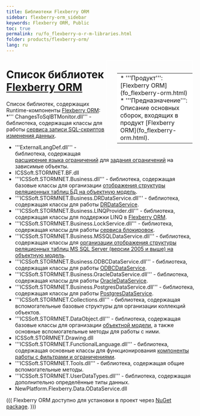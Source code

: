```yaml
---
title: Библиотеки Flexberry ORM
sidebar: flexberry-orm_sidebar
keywords: Flexberry ORM, Public
toc: true
permalink: ru/fo_flexberry-o-r-m-libraries.html
folder: products/flexberry-orm/
lang: ru
---
```


<div style="margin:5px; padding-left:28px; float:right; width:40%; outline:1px solid white;">
<br>
<table border="0" width="100%" bgcolor="#6495ED">
<tbody><tr><td bgcolor="#FFFFFF">
* '''Продукт''': [Flexberry ORM](fo_flexberry-orm.html)
* '''Предназначение''': Описание основных сборок, входящих в продукт [Flexberry ORM](fo_flexberry-orm.html).
</td>
</tr></tbody></table></a>
</div>

# Список библиотек [Flexberry ORM](fo_flexberry-orm.html)
Список библиотек, содержащих Runtime-компоненты [Flexberry ORM](fo_flexberry-orm.html):
*''' ChangesToSqlBTMonitor.dll''' - библиотека, содержащая классы для работы [сервиса записи SQL-скриптов изменения данных](changes-to-sql-b-t-monitor.html).
* '''ExternalLangDef.dll''' - библиотека, содержащая [расширение языка ограничений](fo_external-lang-def.html) для [задания ограничений](fo_limit-function.html) на зависимые объекты.
* ICSSoft.STORMNET.BF.dll
* '''ICSSoft.STORMNET.Business.dll''' - библиотека, содержащая базовые классы для организации [отображения структуры реляционных таблиц БД на объектную модель](fo_data-service.html).
* '''ICSSoft.STORMNET.Business.DRDataService.dll''' - библиотека, содержащая классы для работы [DRDataService](fo_dr-data-service.html).
* '''ICSSoft.STORMNET.Business.LINQProvider.dll''' - библиотека, содержащая классы для поддержки LINQ в [Flexberry ORM](fo_flexberry-orm.html).
* '''ICSSoft.STORMNET.Business.LockService.dll''' - библиотека, содержащая классы для работы [сервиса блокировок](lock-service.html).
* '''ICSSoft.STORMNET.Business.MSSQLDataService.dll''' - библиотека, содержащая классы для [организации отображения структуры реляционных таблиц MS SQL Server (версии 2005 и выше) на объектную модель](fo_data-service.html).
* '''ICSSoft.STORMNET.Business.ODBCDataService.dll'''  - библиотека, содержащая классы для работы [ODBCDataService](fo_odbc-data-service.html).
* '''ICSSoft.STORMNET.Business.OracleDataService.dll''' - библиотека, содержащая классы для работы [OracleDataService](fo_oracle-data-service.html).
* '''ICSSoft.STORMNET.Business.PostgresDataService.dll''' - библиотека, содержащая классы для работы [PostgresDataService](fo_postgres-data-service.html). 
* '''ICSSoft.STORMNET.Collections.dll''' - библиотека, содержащая вспомогательные базовые структуры для организации коллекций объектов.
* '''ICSSoft.STORMNET.DataObject.dll''' - библиотека, содержащая базовые классы для организации [объектной модели](fo_dataobject.html), а также основные вспомогательные методы для работы с ними.
* ICSSoft.STORMNET.Drawing.dll
*  '''ICSSoft.STORMNET.FunctionalLanguage.dll''' - библиотека, содержащая основные классы для функционирования [компоненты работы с фильтрами и ограничениями](fo_limitation.html).
* '''ICSSoft.STORMNET.Tools.dll''' - библиотека, содержащая общие вспомогательные методы.
* '''ICSSoft.STORMNET.UserDataTypes.dll''' - библиотека, содержащая дополнительно определённые типы данных.
* NewPlatform.Flexberry.Data.ODataService.dll

(((
<msg type=information>Flexberry ORM доступно для установки в проект через [NuGet package](https://www.nuget.org/packages/NewPlatform.Flexberry.ORM).</msg>
)))



